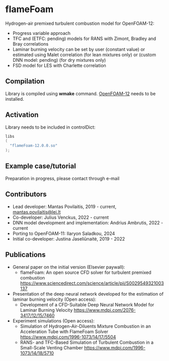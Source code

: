 # flameFoam

Hydrogen-air premixed turbulent combustion model for OpenFOAM-12:
- Progress variable approach
- TFC and (ETFC: pending) models for RANS with Zimont, Bradley and Bray correlations
- Laminar burning velocity can be set by user (constant value) or estimated using Malet correlation (for lean mixtures only) or (custom DNN model: pending) (for dry mixtures only)
- FSD model for LES with Charlette correlation

## Compilation
Library is compiled using **wmake** command. [OpenFOAM-12](https://openfoam.org/release/12/) needs to be installed.

## Activation
Library needs to be included in controlDict:
```C
libs
(
  "flameFoam-12.0.0.so"
);
```

## Example case/tutorial
Preparation in progress, please contact through e-mail

## Contributors
- Lead developer: Mantas Povilaitis, 2019 - current, mantas.povilaitis@lei.lt
- Co-developer: Julius Venckus, 2022 - current
- DNN model development and implementation: Andrius Ambrutis, 2022 - current
- Porting to OpenFOAM-11: Ilaryon Saladkou, 2024
- Initial co-developer: Justina Jaseliūnaitė, 2019 - 2022

## Publications
- General paper on the initial version (Elsevier paywall):
  - flameFoam: An open source CFD solver for turbulent premixed combustion https://www.sciencedirect.com/science/article/pii/S0029549321003137
- Presentation of the deep neural network developed for the estimation of laminar burning velocity (Open access):
  - Development of a CFD-Suitable Deep Neural Network Model for Laminar Burning Velocity https://www.mdpi.com/2076-3417/12/15/7460
- Experiment simulations (Open access):
  - Simulation of Hydrogen-Air-Diluents Mixture Combustion in an Acceleration Tube with FlameFoam Solver https://www.mdpi.com/1996-1073/14/17/5504
  - RANS- and TFC-Based Simulation of Turbulent Combustion in a Small-Scale Venting Chamber https://www.mdpi.com/1996-1073/14/18/5710
